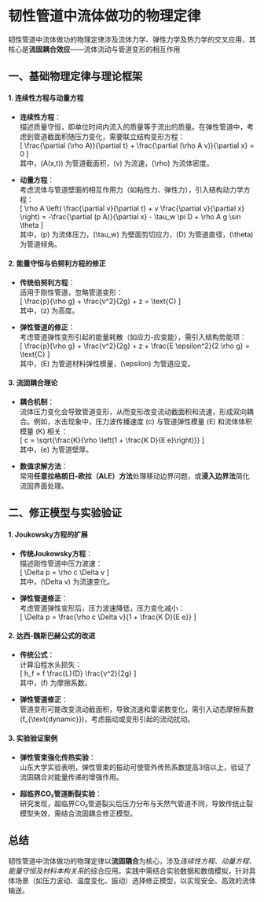 # 韧性管道中流体做功的物理定律

韧性管道中流体做功的物理定律涉及流体力学、弹性力学及热力学的交叉应用，其核心是**流固耦合效应**——流体流动与管道变形的相互作用

## 一、基础物理定律与理论框架

#### 1. **连续性方程与动量方程**
- **连续性方程**：  
  描述质量守恒，即单位时间内流入的质量等于流出的质量。在弹性管道中，考虑到管道截面积随压力变化，需要联立结构变形方程：  
  \[
  \frac{\partial (\rho A)}{\partial t} + \frac{\partial (\rho A v)}{\partial x} = 0
  \]  
  其中，\(A(x,t)\) 为管道截面积，\(v\) 为流速，\(\rho\) 为流体密度。

- **动量方程**：  
  考虑流体与管道壁面的相互作用力（如粘性力、弹性力），引入结构动力学方程：  
  \[
  \rho A \left( \frac{\partial v}{\partial t} + v \frac{\partial v}{\partial x} \right) = -\frac{\partial (p A)}{\partial x} - \tau_w \pi D + \rho A g \sin \theta
  \]  
  其中，\(p\) 为流体压力，\(\tau_w\) 为壁面剪切应力，\(D\) 为管道直径，\(\theta\) 为管道倾角。

#### 2. **能量守恒与伯努利方程的修正**
- **传统伯努利方程**：  
  适用于刚性管道，忽略管道变形：  
  \[
  \frac{p}{\rho g} + \frac{v^2}{2g} + z = \text{C}
  \]  
  其中，\(z\) 为高度。

- **弹性管道的修正**：  
  考虑管道弹性变形引起的能量耗散（如应力-应变能），需引入结构势能项：  
  \[
  \frac{p}{\rho g} + \frac{v^2}{2g} + z + \frac{E \epsilon^2}{2 \rho g} = \text{C}
  \]  
  其中，\(E\) 为管道材料弹性模量，\(\epsilon\) 为管道应变。

#### 3. **流固耦合理论**
- **耦合机制**：  
  流体压力变化会导致管道变形，从而变形改变流动截面积和流速，形成双向耦合。例如，水击现象中，压力波传播速度 \(c\) 与管道弹性模量 \(E\) 和流体体积模量 \(K\) 相关：  
  \[
  c = \sqrt{\frac{K}{\rho \left(1 + \frac{K D}{E e}\right)}}
  \]  
  其中，\(e\) 为管道壁厚。

- **数值求解方法**：  
  常用**任意拉格朗日-欧拉（ALE）方法**处理移动边界问题，或**浸入边界法**简化流固界面处理。

## 二、修正模型与实验验证

#### 1. **Joukowsky方程的扩展**
- **传统Joukowsky方程**：  
  描述刚性管道中压力波速：  
  \[
  \Delta p = \rho c \Delta v
  \]  
  其中，\(\Delta v\) 为流速变化。

- **弹性管道修正**：  
  考虑管道弹性变形后，压力波速降低，压力变化减小：  
  \[
  \Delta p = \frac{\rho c \Delta v}{1 + \frac{K D}{E e}}
  \]

#### 2. **达西-魏斯巴赫公式的改进**
- **传统公式**：  
  计算沿程水头损失：  
  \[
  h_f = f \frac{L}{D} \frac{v^2}{2g}
  \]  
  其中，\(f\) 为摩擦系数。

- **弹性管道修正**：  
  管道变形可能改变流动截面积，导致流速和雷诺数变化，需引入动态摩擦系数 \(f_{\text{dynamic}}\)，考虑振动或变形引起的流动扰动。

#### 3. **实验验证案例**
- **弹性管束强化传热实验**：  
  山东大学实验表明，弹性管束的振动可使管外传热系数提高3倍以上，验证了流固耦合对能量传递的增强作用。

- **超临界CO₂管道断裂实验**：  
  研究发现，超临界CO₂管道裂尖后压力分布与天然气管道不同，导致传统止裂模型失效，需结合流固耦合修正模型。


## 总结
韧性管道中流体做功的物理定律以**流固耦合**为核心，涉及*连续性方程、动量方程、能量守恒及材料本构关系*的综合应用。实践中需结合实验数据和数值模拟，针对具体场景（如压力波动、温度变化、振动）选择修正模型，以实现安全、高效的流体输送。